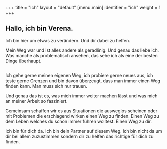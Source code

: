 +++
title = "Ich"
layout = "default"
[menu.main]
identifier = "ich"
weight = 1
+++

<h2 class="sub-side-hero">Hallo, ich bin Verena.</h2>

Ich bin hier um etwas zu verändern. Und dir dabei zu helfen.

<!-- <div class="image-half">
<img class="text-wrap" src="/img/verena.jpg" alt="">
</div> -->

Mein Weg war und ist alles andere als geradlinig. Und genau das liebe ich. Was manche als problematisch ansehen, das sehe ich als eine der besten Dinge überhaupt.

<div class="image-ego-container">
	<img id="image-ego" src="/img/verena.jpg" alt="">
</div>

Ich gehe gerne meinen eigenen Weg, ich probiere gerne neues aus, ich teste gerne Grenzen und bin davon überzeugt, dass man immer einen Weg finden kann. Man muss sich nur trauen.

Und genau das ist es, was mich immer weiter machen lässt und was mich an meiner Arbeit so fasziniert. 

Gemeinsam schaffen wir es aus Situationen die ausweglos scheinen oder mit Problemen die erschlagend wirken einen Weg zu finden. Einen Weg zu dem Leben welches du schon immer führen wolltest. Einen Weg zu dir. 

Ich bin für dich da. Ich bin dein Partner auf diesem Weg. Ich bin nicht da um dir bei allem zuzustimmen sondern dir zu helfen das richtige für dich zu finden.




